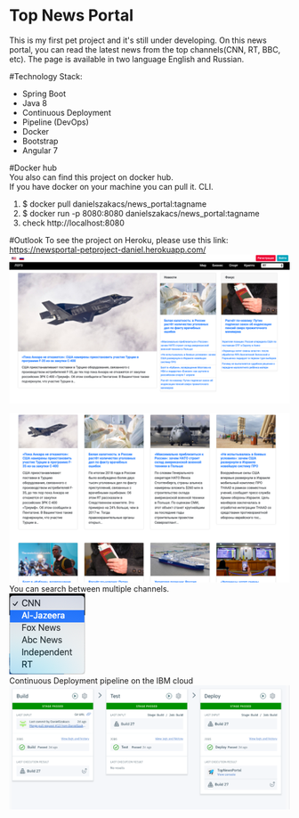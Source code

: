 # Top News Portal

This is my first pet project and it's still under developing. On this news portal, you can read the latest news from the top channels(CNN, RT, BBC, etc).
The page is available in two language English and Russian.

#Technology Stack:
- Spring Boot
- Java 8
- Continuous Deployment 
- Pipeline (DevOps)
- Docker
- Bootstrap
- Angular 7 

#Docker hub             
You also can find this project on docker hub.                   
If you have docker on your machine you can pull it. 
CLI.
1) $ docker pull danielszakacs/news_portal:tagname
2) $ docker run -p 8080:8080 danielszakacs/news_portal:tagname
3) check http://localhost:8080

#Outlook
To see the project on Heroku, please use this link:    
https://newsportal-petproject-daniel.herokuapp.com/
![alt text](forreadme/mainpage.png)                                          
                                    
![alt text](forreadme/news.png)                                   
You can search between multiple channels.       
![alt text](forreadme/dropdown.png)       
Continuous Deployment pipeline on the IBM cloud     
![alt text](forreadme/ci.png)